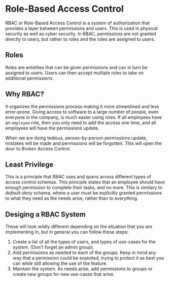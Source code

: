 # Role-Based Access Control

RBAC or Role-Based Access Control is a system of authorization that provides a layer between permissions and users. This is used in physical security as well as cyber security. In RBAC, permissions are not granted directly to users, but rather to roles and the roles are assigned to users.

## Roles

Roles are entetites that can be given permissions and can in turn be assigned to users. Users can then accept multiple roles to take on additional permissions.

## Why RBAC?

It organizes the permissions process making it more streamlined and less error-prone. Giving access to software to a large number of people, even everyone in the company, is much easier using roles. If all employees have an `employee` role, then you only need to add the access one time, and all employees will have the permissions update.

When we are doing tedious, person-by-person permissions update, mistakes will be made and permissions will be forgotten. This will open the door to Broken Access Control.

## Least Privilege

This is a principle that RBAC uses and spans across different types of access control schemas. This principle states that an employee should have enough permission to complete their tasks, and no more. This is similary to *default-deny* schema, where a user must be explicitly granted permissions to what they need as the needs arise, rather than to everything.

## Desiging a RBAC System

These will look wildly different depending on the situation that you are implementing in, but in general you can follow these steps:

1. Create a list of all the types of users, and types of use-cases for the system. (Don't forget an admin group).
2. Add permissions as needed to each of the groups. Keep in mind any way that a permission could be exploited, trying to protect it as best you can while still allowing the use of the feature.
3. Maintain the system. As needs arise, add permissions to groups or create new groups for new use-cases that arise.

